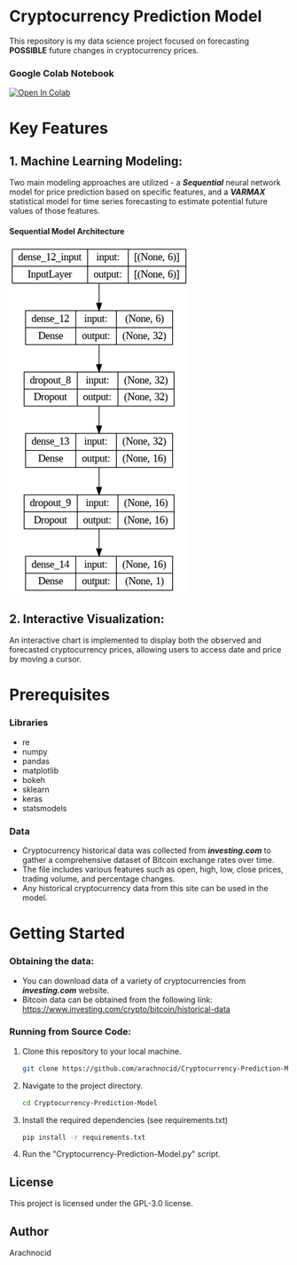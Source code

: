 # **Cryptocurrency Prediction Model**
This repository is my data science project focused on forecasting **POSSIBLE** future changes in cryptocurrency prices.

### Google Colab Notebook
[![Open In Colab](https://colab.research.google.com/assets/colab-badge.svg)](https://colab.research.google.com/drive/1Uwk2WeW7bd0F0wqPSwxGyl_U5KqKPm7P?usp=sharing)

# **Key Features**
## 1. Machine Learning Modeling:

Two main modeling approaches are utilized - a **_Sequential_** neural network model for price prediction based on specific features, and a **_VARMAX_** statistical model for time series forecasting to estimate potential future values of those features.

#### Sequential Model Architecture
<img src="https://github.com/arachnocid/Cryptocurrency-Prediction-Model/blob/main/model_architecture.png">

## 2. Interactive Visualization:

An interactive chart is implemented to display both the observed and forecasted cryptocurrency prices, allowing users to access date and price by moving a cursor.

# **Prerequisites**

### Libraries
- re
- numpy
- pandas
- matplotlib
- bokeh
- sklearn
- keras
- statsmodels

### Data
- Cryptocurrency historical data was collected from **_investing.com_** to gather a comprehensive dataset of Bitcoin exchange rates over time.
- The file includes various features such as open, high, low, close prices, trading volume, and percentage changes.
- Any historical cryptocurrency data from this site can be used in the model.

# **Getting Started**
### Obtaining the data:

- You can download data of a variety of cryptocurrencies from **_investing.com_** website.
- Bitcoin data can be obtained from the following link: https://www.investing.com/crypto/bitcoin/historical-data

### Running from Source Code:
1. Clone this repository to your local machine.
   ```bash
   git clone https://github.com/arachnocid/Cryptocurrency-Prediction-Model.git
2. Navigate to the project directory.
   ```bash
   cd Cryptocurrency-Prediction-Model
3. Install the required dependencies (see requirements.txt)
   ```bash
   pip install -r requirements.txt
4. Run the "Cryptocurrency-Prediction-Model.py" script.

## License
This project is licensed under the GPL-3.0 license.

## Author
Arachnocid
